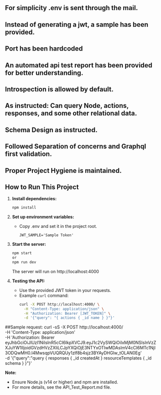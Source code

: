 ## For simplicity .env is sent through the mail.

## Instead of generating a jwt, a sample has been provided.

## Port has been hardcoded

## An automated api test report has been provided for better understanding.

## Introspection is allowed by default.

## As instructed: Can query Node, actions, responses, and some other relational data.

## Schema Design as instructed.

## Followed Separation of concerns and Graphql first validation.

## Proper Project Hygiene is maintained.


## How to Run This Project

1. **Install dependencies:**
   ```bash
   npm install
   ```

2. **Set up environment variables:**
   - Copy .env and set it in the project root.
     ```
     JWT_SAMPLE='Sample Token'
     ```

4. **Start the server:**
   ```bash
   npm start 
   or
   npm run dev
   ```
   The server will run on http://localhost:4000

5. **Testing the API:**
   - Use the provided JWT token in your requests.
   - Example `curl` command:
     ```bash
     curl -X POST http://localhost:4000/ \
       -H "Content-Type: application/json" \
       -H "Authorization: Bearer [JWT_TOKEN]" \
       -d '{"query": "{ actions { _id name } }"}'
     ```

##Sample request: curl -sS -X POST http://localhost:4000/ \
  -H 'Content-Type: application/json' \
  -H 'Authorization: Bearer eyJhbGciOiJIUzI1NiIsInR5cCI6IkpXVCJ9.eyJ1c2VySWQiOiIxMjM0NSIsInVzZXJuYW1lIjoidGVzdHVzZXIiLCJpYXQiOjE3NTYxOTIwMDAsImV4cCI6MTc1NjI3ODQwMH0.I4MwsqpVUQRQUy1zlf8b4sjz3BYAyDHGlw_tOLAN0Eg' \
  -d '{"query":"query { responses { _id createdAt } resourceTemplates { _id schema } }"}'     

**Note:**  
- Ensure Node.js (v14 or higher) and npm are installed.
- For more details, see the API_Test_Report.md file.
